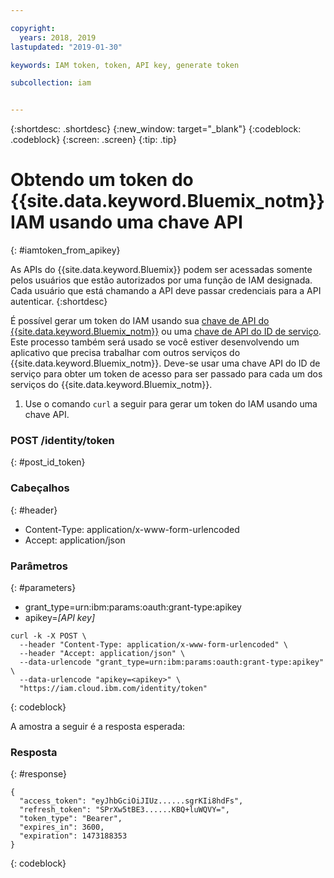 ```yaml
---

copyright:
  years: 2018, 2019
lastupdated: "2019-01-30"

keywords: IAM token, token, API key, generate token

subcollection: iam


---
```



{:shortdesc: .shortdesc}
{:new_window: target="_blank"}
{:codeblock: .codeblock}
{:screen: .screen}
{:tip: .tip}

# Obtendo um token do {{site.data.keyword.Bluemix_notm}} IAM usando uma chave API
{: #iamtoken_from_apikey}

As APIs do {{site.data.keyword.Bluemix}} podem ser acessadas somente pelos usuários que estão autorizados por uma função de IAM designada. Cada usuário que está chamando a API deve passar credenciais para a API autenticar.
{:shortdesc}

É possível gerar um token do IAM usando sua [chave de API do {{site.data.keyword.Bluemix_notm}}](/docs/iam?topic=iam-userapikey#userapikey) ou uma [chave de API do ID de serviço](/docs/iam?topic=iam-serviceidapikeys#serviceidapikeys). Este processo também será usado se você estiver desenvolvendo um aplicativo que precisa trabalhar com outros serviços do {{site.data.keyword.Bluemix_notm}}. Deve-se usar uma chave API do ID de serviço para obter um token de acesso para ser passado para cada um dos serviços do {{site.data.keyword.Bluemix_notm}}.


1. Use o comando `curl` a seguir para gerar um token do IAM usando uma chave API.

### POST /identity/token
{: #post_id_token}

### Cabeçalhos
{: #header}

  - Content-Type: application/x-www-form-urlencoded
  - Accept: application/json


### Parâmetros
{: #parameters}

  - grant_type=urn:ibm:params:oauth:grant-type:apikey
  - apikey=*[API key]*

```
curl -k -X POST \
  --header "Content-Type: application/x-www-form-urlencoded" \
  --header "Accept: application/json" \
  --data-urlencode "grant_type=urn:ibm:params:oauth:grant-type:apikey" \
  --data-urlencode "apikey=<apikey>" \
  "https://iam.cloud.ibm.com/identity/token"
```
{: codeblock}

A amostra a seguir é a resposta esperada:

### Resposta
{: #response}

```
{
  "access_token": "eyJhbGciOiJIUz......sgrKIi8hdFs",
  "refresh_token": "SPrXw5tBE3......KBQ+luWQVY=",
  "token_type": "Bearer",
  "expires_in": 3600,
  "expiration": 1473188353
}
```
{: codeblock}

